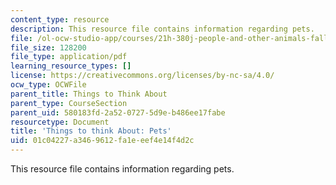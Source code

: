 ```yaml
---
content_type: resource
description: This resource file contains information regarding pets.
file: /ol-ocw-studio-app/courses/21h-380j-people-and-other-animals-fall-2013/01c04227a3469612fa1eeef4e14f4d2c_MIT21H_380F13_read_notes05.pdf
file_size: 128200
file_type: application/pdf
learning_resource_types: []
license: https://creativecommons.org/licenses/by-nc-sa/4.0/
ocw_type: OCWFile
parent_title: Things to Think About
parent_type: CourseSection
parent_uid: 580183fd-2a52-0727-5d9e-b486ee17fabe
resourcetype: Document
title: 'Things to think About: Pets'
uid: 01c04227-a346-9612-fa1e-eef4e14f4d2c
---
```

This resource file contains information regarding pets.